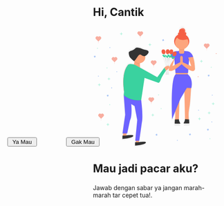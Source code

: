 <html lang="en">
<head>
    <meta charset="UTF-8">
    <meta http-equiv="X-UA-Compatible" content="IE=edge">
    <meta name="viewport" content="width=device-width, initial-scale=1.0">
<title> Hi Cantik </title>
<link href="https://cdn.jsdelivr.net/npm/bootstrap@5.1.3/dist/css/bootstrap.min.css" rel="stylesheet" integrity="sha384-1BmE4kWBq78iYhFldvKuhfTAU6auU8tT94WrHftjDbrCEXSU1oBoqyl2QvZ6jIW3" crossorigin="anonymous">
<script type="text/javascript">
flag=1
function f1()
{
    alert("Makasih Udah pilih Jawaban Mau")
    location.replace("https://wa.me/6285742787977?text=Halo%20Sayang%20Aku%20Mau%20Jadi%20Pacar%20Kamu%20Kok%20")
}
function f()
{
    if(flag==1)
        {
            Bn.style.top=400
            Bn.style.left=300
            flag=2
        }
    else if(flag==2)
        {
            Bn.style.top=390
            Bn.style.left=30
            flag=3
        }
    else if(flag==3)
        {
            Bn.style.top=370
            Bn.style.left=166
            flag=1
        }
}
</script>

</head>
<body>
        <h1 style="font-size: 25px;" class="ms-5 card-title">Hi, Cantik</h1>
        <div class="card ms-5 me-5" style="width: 18rem;">
            <svg class="card-img-top" style="max-height: 280px;" xmlns="http://www.w3.org/2000/svg" xmlns:xlink="http://www.w3.org/1999/xlink" data-name="Layer 1" width="815.87" height="803.06" viewBox="0 0 815.87 803.06"><defs><linearGradient id="e08ae246-9923-473c-893a-bafa52b5bffd-49" x1="774.33" y1="714.58" x2="774.33" y2="48.47" gradientUnits="userSpaceOnUse"><stop offset="0" stop-color="gray" stop-opacity="0.25"/><stop offset="0.54" stop-color="gray" stop-opacity="0.12"/><stop offset="1" stop-color="gray" stop-opacity="0.1"/></linearGradient><linearGradient id="4b6995c3-17d2-4db7-90cf-5d4e31ed6999-50" x1="695" y1="234.7" x2="695" y2="201.95" xlink:href="#e08ae246-9923-473c-893a-bafa52b5bffd-49"/><linearGradient id="9e932041-c94c-45e6-b53a-e57935e29db0-51" x1="706.85" y1="253.9" x2="706.85" y2="238.74" gradientTransform="translate(488.88 -470.23) rotate(53.86)" xlink:href="#e08ae246-9923-473c-893a-bafa52b5bffd-49"/><linearGradient id="bd9a810c-fedf-4ace-8d1e-2c1929a73b1a-52" x1="729.4" y1="248.37" x2="729.4" y2="216.62" xlink:href="#e08ae246-9923-473c-893a-bafa52b5bffd-49"/><linearGradient id="9624227a-2ea3-4e3b-8c57-5965d2ecc536-53" x1="723.22" y1="265.97" x2="723.22" y2="253.15" gradientTransform="translate(340.62 -407.22) rotate(40.41)" xlink:href="#e08ae246-9923-473c-893a-bafa52b5bffd-49"/><linearGradient id="c883fe55-a579-4c62-8ce1-1e582fcc781b-54" x1="654.48" y1="234.7" x2="654.48" y2="202.92" xlink:href="#e08ae246-9923-473c-893a-bafa52b5bffd-49"/><linearGradient id="7821e36d-e922-407b-8b27-47670f0c2923-55" x1="654.44" y1="253.9" x2="654.44" y2="238.74" xlink:href="#e08ae246-9923-473c-893a-bafa52b5bffd-49"/><linearGradient id="0d2b84db-cd79-4f8e-ada2-f5ace2bd0550-56" x1="684.88" y1="374.01" x2="684.88" y2="236.83" xlink:href="#e08ae246-9923-473c-893a-bafa52b5bffd-49"/><linearGradient id="f8a08d85-c1d3-485a-86b7-8b3df5ed85e7-57" x1="378.45" y1="517.7" x2="698.21" y2="517.7" xlink:href="#e08ae246-9923-473c-893a-bafa52b5bffd-49"/></defs><title>love is in the air</title><path d="M854.78,248.45l.43-.06c-13.46-41.21-42.45-40.56-50.2-39.6A34.61,34.61,0,0,0,794,207h-.68v-9.4l1.06-.41a17.1,17.1,0,0,0-.92-4.53A46.66,46.66,0,0,0,813.9,176.5a52.57,52.57,0,0,0-10.38-81,10.12,10.12,0,0,0,.67-.84,10.06,10.06,0,0,0-5.28-18.17,20.13,20.13,0,0,0-31.34-23.39,20.13,20.13,0,0,1,29.58,17.77c0,.22,0,.44,0,.66a20.13,20.13,0,1,0-39,7.4,10.07,10.07,0,0,0-6.66,14.74,52.57,52.57,0,0,0-12.82,83.62,46.67,46.67,0,0,0,19,15V207a34.57,34.57,0,0,0-11.52,2.1s-36.53-8.54-52.15,39.28h0c-6.61,17.52-11.77,43.9-13.32,83.38,0,0,2.93,31.16,50.26,1.69l2.16,26.4h.38v8.94H733l.38.75v.24c-38.25,33-23.68,309.91-23.68,309.91l21.07-51.76c1.86,20,.29,42.72-.79,54.24l-1.33,0-1.59,24.55a4.31,4.31,0,0,0,4.28,4.85H763.9a2.23,2.23,0,0,0,2-3.23l-5.64-11.28a33.22,33.22,0,0,1-3.5-15.63L759.66,557l7.51-18.45,27.33-46.25,4.37,187.91a33.22,33.22,0,0,1-3.5,15.63l-5.64,11.28a2.23,2.23,0,0,0,2,3.23h32.54a4.3,4.3,0,0,0,3.52-1.83l.76,6h0l-.76-6a4.29,4.29,0,0,0,.76-3l-1.59-23.32-1.22-.09c-1.31-13.56-3.65-45.94,1-68.68a499.8,499.8,0,0,0,8.6-66.69l5.19-77.48.82,0,.28-5.19,1.21.06s15.14-61.58-23.16-94.41H819l.48-.95h-1.32v-8.95h1.91l1.77-24.47c44.5,26.76,46.19-3.62,46.19-3.62C866.53,292.33,861.37,266,854.78,248.45ZM806.09,87.61c0,.18,0,.36,0,.55a10.07,10.07,0,0,0-8.36-9.35q.29-.5.56-1A10.07,10.07,0,0,1,806.09,87.61ZM711.8,311.84l13.37-47.65,3.23,39.41Zm112.32-7.46,2.54-35.25L842.45,313Z" transform="translate(-192.07 -48.47)" opacity="0.5" fill="url(#e08ae246-9923-473c-893a-bafa52b5bffd-49)"/><circle cx="583.76" cy="102.14" r="50.3" fill="#f55f44"/><path d="M824.16,675.23s-5.45-43.62.3-71.8a478.19,478.19,0,0,0,8.23-63.81l6.58-98.22-46.52,8.72,5.05,217.21" transform="translate(-192.07 -48.47)" fill="#fda57d"/><path d="M797.8,667.33a31.78,31.78,0,0,1-3.35,15l-5.39,10.79a2.14,2.14,0,0,0,1.91,3.09h31.13a4.13,4.13,0,0,0,4.09-4.64l-1.52-22.31" transform="translate(-192.07 -48.47)" fill="#333"/><path d="M731.16,676.4s5.45-43.62-.3-71.8a478.19,478.19,0,0,1-8.23-63.81l-6.58-98.22,46.52,8.72-5.05,217.21" transform="translate(-192.07 -48.47)" fill="#fda57d"/><path d="M757.52,668.51a31.78,31.78,0,0,0,3.35,15l5.39,10.79a2.14,2.14,0,0,1-1.91,3.09H733.22a4.13,4.13,0,0,1-4.09-4.64l1.52-23.49" transform="translate(-192.07 -48.47)" fill="#333"/><rect x="543.1" y="302.19" width="81.14" height="31.41" fill="#fda57d"/><polygon points="633.16 643.96 633.16 643.97 634.13 651.73 634.13 651.73 633.16 643.96"/><polygon points="601.75 415.66 646.37 417.03 647.2 401.6 600.69 410.32 601.75 415.66" opacity="0.05"/><polygon points="569.71 415.66 525.09 417.03 524.26 401.6 570.77 410.32 569.71 415.66" opacity="0.05"/><path d="M818.14,360.79H734.8L725.53,247.7a33.15,33.15,0,0,1,33.15-33.15h34.47A33.15,33.15,0,0,1,826.3,247.7Z" transform="translate(-192.07 -48.47)" fill="#6c63ff"/><rect x="566.24" y="137.1" width="34.19" height="47.01" rx="9.6" ry="9.6" fill="#fda57d"/><path d="M734.8,369.34,764,426.56H784.9V458l55,2.62s14.49-58.92-22.16-90.33Z" transform="translate(-192.07 -48.47)" fill="#6c63ff"/><path d="M817.58,369.34l-29.16,57.22,21.79,32.9-42.73,72.33-55,135s-14-265.14,22.69-296.55Z" transform="translate(-192.07 -48.47)" fill="#6c63ff"/><g opacity="0.05"><path d="M736.33,235.52a33.36,33.36,0,0,1,1.46-5.17,33.07,33.07,0,0,0-11.2,24.83l3.16,38.53Z" transform="translate(-192.07 -48.47)"/></g><g opacity="0.05"><path d="M814.9,247.27a33.36,33.36,0,0,0-1.46-5.17,33.07,33.07,0,0,1,11.2,24.83l-3.16,38.53Z" transform="translate(-192.07 -48.47)"/></g><path d="M840.52,234.19c11,13.74,21.25,42.18,23.51,99.72,0,0-2.62,47.12-89-31.41l-2.62-52.83h0a1.91,1.91,0,0,1,2.3-1.88A10.47,10.47,0,0,1,782.88,258v31.41l56.63,26.5L814.33,246C811.66,230.91,830.93,222.19,840.52,234.19Z" transform="translate(-192.07 -48.47)" fill="#fda57d"/><path d="M801.82,216.56s35-8.17,49.89,37.58L817,258.75Z" transform="translate(-192.07 -48.47)" fill="#6c63ff"/><path d="M713.7,228.45c-12.84,10.75-26.42,38.26-29.05,105.47,0,0,4.38,46.64,90.76-31.89l.85-52.35h0a1.91,1.91,0,0,0-2.3-1.88A10.47,10.47,0,0,0,765.79,258v31.41L714.5,314.85,735.21,241C737.36,228.9,723.15,220.53,713.7,228.45Z" transform="translate(-192.07 -48.47)" fill="#fda57d"/><path d="M747.28,216.56s-35-8.17-49.89,37.58l35.28,4.08Z" transform="translate(-192.07 -48.47)" fill="#6c63ff"/><rect x="582.27" y="200.14" width="1.07" height="53.42" opacity="0.05"/><path d="M777,208.35a44.35,44.35,0,0,0,16.53-3.19,16.38,16.38,0,0,0-16.34-15.32h-1.4a16.39,16.39,0,0,0-16.32,14.91A44.34,44.34,0,0,0,777,208.35Z" transform="translate(-192.07 -48.47)" opacity="0.05"/><circle cx="583.85" cy="111.11" r="44.5" fill="#fda57d"/><circle cx="568.78" cy="52.91" r="9.63" fill="#f55f44"/><circle cx="603.02" cy="52.91" r="9.63" fill="#f55f44"/><circle cx="584.83" cy="36.86" r="19.26" fill="#f55f44"/><path d="M797.23,89.61a9.59,9.59,0,0,0-5.37,1.64,9.63,9.63,0,0,1,8.61,17.06,9.63,9.63,0,0,0-3.23-18.69Z" transform="translate(-192.07 -48.47)" fill="#f55f44"/><path d="M780.1,62.86a19.18,19.18,0,0,0-12.25,4.4,19.26,19.26,0,0,1,21.29,31.87,19.26,19.26,0,0,0-9-36.27Z" transform="translate(-192.07 -48.47)" fill="#f55f44"/><path d="M743.72,119.57s5.35,35.31,72.77,16.05l-33.17-28.89Z" transform="translate(-192.07 -48.47)" fill="#f55f44"/><polygon points="567.51 500.2 540.99 570.12 540.99 572.53 567.51 505.02 567.51 500.2" opacity="0.05"/><g opacity="0.5"><rect x="779.65" y="270.64" width="1.48" height="8.39" fill="#47e6b1"/><rect x="971.72" y="319.11" width="1.48" height="8.39" transform="translate(1103.69 -697.62) rotate(90)" fill="#47e6b1"/></g><g opacity="0.5"><rect x="429.65" y="453.64" width="1.48" height="8.39" fill="#47e6b1"/><rect x="621.72" y="502.11" width="1.48" height="8.39" transform="translate(936.69 -164.62) rotate(90)" fill="#47e6b1"/></g><g opacity="0.5"><rect x="105.61" y="518.41" width="1.48" height="8.39" fill="#47e6b1"/><rect x="297.68" y="566.88" width="1.48" height="8.39" transform="translate(677.42 224.18) rotate(90)" fill="#47e6b1"/></g><g opacity="0.5"><rect x="446.81" y="544.42" width="1.48" height="8.39" fill="#47e6b1"/><rect x="638.88" y="592.89" width="1.48" height="8.39" transform="translate(1044.64 -91.01) rotate(90)" fill="#47e6b1"/></g><path d="M749.92,808.27a1.81,1.81,0,0,1-1-2.19.87.87,0,0,0,0-.2h0a.91.91,0,0,0-1.63-.6h0a.87.87,0,0,0-.1.18,1.81,1.81,0,0,1-2.19,1l-.2,0h0a.91.91,0,0,0-.6,1.63h0a.87.87,0,0,0,.18.1,1.81,1.81,0,0,1,1,2.19.87.87,0,0,0,0,.2h0a.91.91,0,0,0,1.63.6h0a.87.87,0,0,0,.1-.18,1.81,1.81,0,0,1,2.19-1l.2,0h0a.91.91,0,0,0,.6-1.63h0A.87.87,0,0,0,749.92,808.27Z" transform="translate(-192.07 -48.47)" fill="#4d8af0" opacity="0.5"/><path d="M981.53,508.08a1.81,1.81,0,0,1-1-2.19.87.87,0,0,0,0-.2h0a.91.91,0,0,0-1.63-.6h0a.87.87,0,0,0-.1.18,1.81,1.81,0,0,1-2.19,1l-.2,0h0a.91.91,0,0,0-.6,1.63h0a.87.87,0,0,0,.18.1,1.81,1.81,0,0,1,1,2.19.87.87,0,0,0,0,.2h0a.91.91,0,0,0,1.63.6h0a.87.87,0,0,0,.1-.18,1.81,1.81,0,0,1,2.19-1l.2,0h0a.91.91,0,0,0,.6-1.63h0A.87.87,0,0,0,981.53,508.08Z" transform="translate(-192.07 -48.47)" fill="#4d8af0" opacity="0.5"/><path d="M347.86,352.62a1.81,1.81,0,0,1-1-2.19.87.87,0,0,0,0-.2h0a.91.91,0,0,0-1.63-.6h0a.87.87,0,0,0-.1.18,1.81,1.81,0,0,1-2.19,1l-.2,0h0a.91.91,0,0,0-.6,1.63h0a.87.87,0,0,0,.18.1,1.81,1.81,0,0,1,1,2.19.87.87,0,0,0,0,.2h0a.91.91,0,0,0,1.63.6h0a.87.87,0,0,0,.1-.18,1.81,1.81,0,0,1,2.19-1l.2,0h0a.91.91,0,0,0,.6-1.63h0A.87.87,0,0,0,347.86,352.62Z" transform="translate(-192.07 -48.47)" fill="#4d8af0" opacity="0.5"/><circle cx="812.9" cy="183.82" r="2.96" fill="#f55f44" opacity="0.5"/><circle cx="118.85" cy="411.21" r="2.96" fill="#4d8af0" opacity="0.5"/><circle cx="692.86" cy="336.94" r="2.96" fill="#f55f44" opacity="0.5"/><g opacity="0.5"><path d="M499.4,86.64A10.89,10.89,0,0,0,485.2,88a11.13,11.13,0,0,0,.44,15.51L499.22,117a2.27,2.27,0,0,0,3.21,0l13.5-13.58a11.13,11.13,0,0,0,.35-15.51,10.89,10.89,0,0,0-14.21-1.24A2.29,2.29,0,0,1,499.4,86.64Z" transform="translate(-192.07 -48.47)" fill="#f55f44"/><path d="M500.91,116.44a2,2,0,0,0,0,1.9,8.78,8.78,0,0,1,.53.88c.35.87-.26,1.82-.88,2.53-.39.45-.83,1.06-.57,1.6a2,2,0,0,0,.46.52,3.35,3.35,0,0,1-1.28,5.58" transform="translate(-192.07 -48.47)" fill="none" stroke="#f55f44" stroke-miterlimit="10"/></g><g opacity="0.5"><path d="M940.4,167.64A10.89,10.89,0,0,0,926.2,169a11.13,11.13,0,0,0,.44,15.51L940.22,198a2.27,2.27,0,0,0,3.21,0l13.5-13.58a11.13,11.13,0,0,0,.35-15.51,10.89,10.89,0,0,0-14.21-1.24A2.29,2.29,0,0,1,940.4,167.64Z" transform="translate(-192.07 -48.47)" fill="#f55f44"/><path d="M941.91,197.44a2,2,0,0,0,0,1.9,8.78,8.78,0,0,1,.53.88c.35.87-.26,1.82-.88,2.53-.39.45-.83,1.06-.57,1.6a2,2,0,0,0,.46.52,3.35,3.35,0,0,1-1.28,5.58" transform="translate(-192.07 -48.47)" fill="none" stroke="#f55f44" stroke-miterlimit="10"/></g><g opacity="0.5"><path d="M239.4,632.64A10.89,10.89,0,0,0,225.2,634a11.13,11.13,0,0,0,.44,15.51L239.22,663a2.27,2.27,0,0,0,3.21,0l13.5-13.58a11.13,11.13,0,0,0,.35-15.51,10.89,10.89,0,0,0-14.21-1.24A2.29,2.29,0,0,1,239.4,632.64Z" transform="translate(-192.07 -48.47)" fill="#f55f44"/><path d="M240.91,662.44a2,2,0,0,0,0,1.9,8.78,8.78,0,0,1,.53.88c.35.87-.26,1.82-.88,2.53-.39.45-.83,1.06-.57,1.6a2,2,0,0,0,.46.52,3.35,3.35,0,0,1-1.28,5.58" transform="translate(-192.07 -48.47)" fill="none" stroke="#f55f44" stroke-miterlimit="10"/></g><g opacity="0.5"><path d="M221.4,119.64A10.89,10.89,0,0,0,207.2,121a11.13,11.13,0,0,0,.44,15.51L221.22,150a2.27,2.27,0,0,0,3.21,0l13.5-13.58a11.13,11.13,0,0,0,.35-15.51,10.89,10.89,0,0,0-14.21-1.24A2.29,2.29,0,0,1,221.4,119.64Z" transform="translate(-192.07 -48.47)" fill="#f55f44"/><path d="M222.91,149.44a2,2,0,0,0,0,1.9,8.78,8.78,0,0,1,.53.88c.35.87-.26,1.82-.88,2.53-.39.45-.83,1.06-.57,1.6a2,2,0,0,0,.46.52,3.35,3.35,0,0,1-1.28,5.58" transform="translate(-192.07 -48.47)" fill="none" stroke="#f55f44" stroke-miterlimit="10"/></g><g opacity="0.5"><path d="M572.4,524.64A10.89,10.89,0,0,0,558.2,526a11.13,11.13,0,0,0,.44,15.51L572.22,555a2.27,2.27,0,0,0,3.21,0l13.5-13.58a11.13,11.13,0,0,0,.35-15.51,10.89,10.89,0,0,0-14.21-1.24A2.29,2.29,0,0,1,572.4,524.64Z" transform="translate(-192.07 -48.47)" fill="#f55f44"/><path d="M573.91,554.44a2,2,0,0,0,0,1.9,8.78,8.78,0,0,1,.53.88c.35.87-.26,1.82-.88,2.53-.39.45-.83,1.06-.57,1.6a2,2,0,0,0,.46.52,3.35,3.35,0,0,1-1.28,5.58" transform="translate(-192.07 -48.47)" fill="none" stroke="#f55f44" stroke-miterlimit="10"/></g><g opacity="0.5"><path d="M588.4,279.64A10.89,10.89,0,0,0,574.2,281a11.13,11.13,0,0,0,.44,15.51L588.22,310a2.27,2.27,0,0,0,3.21,0l13.5-13.58a11.13,11.13,0,0,0,.35-15.51,10.89,10.89,0,0,0-14.21-1.24A2.29,2.29,0,0,1,588.4,279.64Z" transform="translate(-192.07 -48.47)" fill="#f55f44"/><path d="M589.91,309.44a2,2,0,0,0,0,1.9,8.78,8.78,0,0,1,.53.88c.35.87-.26,1.82-.88,2.53-.39.45-.83,1.06-.57,1.6a2,2,0,0,0,.46.52,3.35,3.35,0,0,1-1.28,5.58" transform="translate(-192.07 -48.47)" fill="none" stroke="#f55f44" stroke-miterlimit="10"/></g><g opacity="0.5"><path d="M328.4,257.64A10.89,10.89,0,0,0,314.2,259a11.13,11.13,0,0,0,.44,15.51L328.22,288a2.27,2.27,0,0,0,3.21,0l13.5-13.58a11.13,11.13,0,0,0,.35-15.51,10.89,10.89,0,0,0-14.21-1.24A2.29,2.29,0,0,1,328.4,257.64Z" transform="translate(-192.07 -48.47)" fill="#f55f44"/><path d="M329.91,287.44a2,2,0,0,0,0,1.9,8.78,8.78,0,0,1,.53.88c.35.87-.26,1.82-.88,2.53-.39.45-.83,1.06-.57,1.6a2,2,0,0,0,.46.52,3.35,3.35,0,0,1-1.28,5.58" transform="translate(-192.07 -48.47)" fill="none" stroke="#f55f44" stroke-miterlimit="10"/></g><g opacity="0.5"><rect x="390.19" y="583" width="3" height="17" fill="#47e6b1"/><rect x="582.26" y="631.47" width="3" height="17" transform="translate(1031.66 7.74) rotate(90)" fill="#47e6b1"/></g><g opacity="0.5"><rect x="791.19" y="508" width="3" height="17" fill="#47e6b1"/><rect x="983.26" y="556.47" width="3" height="17" transform="translate(1357.66 -468.26) rotate(90)" fill="#47e6b1"/></g><g opacity="0.5"><rect x="181.19" y="44" width="3" height="17" fill="#47e6b1"/><rect x="373.26" y="92.47" width="3" height="17" transform="translate(283.66 -322.26) rotate(90)" fill="#47e6b1"/></g><g opacity="0.5"><rect x="713.19" y="226" width="3" height="17" fill="#47e6b1"/><rect x="905.26" y="274.47" width="3" height="17" transform="translate(997.66 -672.26) rotate(90)" fill="#47e6b1"/></g><g opacity="0.5"><rect x="99.19" y="343" width="3" height="17" fill="#47e6b1"/><rect x="291.26" y="391.47" width="3" height="17" transform="translate(500.66 58.74) rotate(90)" fill="#47e6b1"/></g><g opacity="0.5"><rect x="92.19" y="646" width="3" height="17" fill="#47e6b1"/><rect x="284.26" y="694.47" width="3" height="17" transform="translate(796.66 368.74) rotate(90)" fill="#47e6b1"/></g><path d="M658.36,143.08a3.67,3.67,0,0,1-2-4.44,1.77,1.77,0,0,0,.08-.41h0a1.84,1.84,0,0,0-3.31-1.22h0a1.77,1.77,0,0,0-.2.36,3.67,3.67,0,0,1-4.44,2,1.77,1.77,0,0,0-.41-.08h0a1.84,1.84,0,0,0-1.22,3.31h0a1.77,1.77,0,0,0,.36.2,3.67,3.67,0,0,1,2,4.44,1.77,1.77,0,0,0-.08.41h0a1.84,1.84,0,0,0,3.31,1.22h0a1.77,1.77,0,0,0,.2-.36,3.67,3.67,0,0,1,4.44-2,1.77,1.77,0,0,0,.41.08h0a1.84,1.84,0,0,0,1.22-3.31h0A1.77,1.77,0,0,0,658.36,143.08Z" transform="translate(-192.07 -48.47)" fill="#4d8af0" opacity="0.5"/><path d="M960.36,378.08a3.67,3.67,0,0,1-2-4.44,1.77,1.77,0,0,0,.08-.41h0a1.84,1.84,0,0,0-3.31-1.22h0a1.77,1.77,0,0,0-.2.36,3.67,3.67,0,0,1-4.44,2,1.77,1.77,0,0,0-.41-.08h0a1.84,1.84,0,0,0-1.22,3.31h0a1.77,1.77,0,0,0,.36.2,3.67,3.67,0,0,1,2,4.44,1.77,1.77,0,0,0-.08.41h0a1.84,1.84,0,0,0,3.31,1.22h0a1.77,1.77,0,0,0,.2-.36,3.67,3.67,0,0,1,4.44-2,1.77,1.77,0,0,0,.41.08h0a1.84,1.84,0,0,0,1.22-3.31h0A1.77,1.77,0,0,0,960.36,378.08Z" transform="translate(-192.07 -48.47)" fill="#4d8af0" opacity="0.5"/><g opacity="0.5"><rect x="23.65" y="144.64" width="1.48" height="8.39" fill="#47e6b1"/><rect x="215.72" y="193.11" width="1.48" height="8.39" transform="translate(221.69 -67.62) rotate(90)" fill="#47e6b1"/></g><g opacity="0.5"><rect x="86.81" y="274.42" width="1.48" height="8.39" fill="#47e6b1"/><rect x="278.88" y="322.89" width="1.48" height="8.39" transform="translate(414.64 -1.01) rotate(90)" fill="#47e6b1"/></g><path d="M301.92,192.27a1.81,1.81,0,0,1-1-2.19.87.87,0,0,0,0-.2h0a.91.91,0,0,0-1.63-.6h0a.87.87,0,0,0-.1.18,1.81,1.81,0,0,1-2.19,1l-.2,0h0a.91.91,0,0,0-.6,1.63h0a.87.87,0,0,0,.18.1,1.81,1.81,0,0,1,1,2.19.87.87,0,0,0,0,.2h0a.91.91,0,0,0,1.63.6h0a.87.87,0,0,0,.1-.18,1.81,1.81,0,0,1,2.19-1l.2,0h0a.91.91,0,0,0,.6-1.63h0A.87.87,0,0,0,301.92,192.27Z" transform="translate(-192.07 -48.47)" fill="#4d8af0" opacity="0.5"/><path d="M225.53,382.08a1.81,1.81,0,0,1-1-2.19.87.87,0,0,0,0-.2h0a.91.91,0,0,0-1.63-.6h0a.87.87,0,0,0-.1.18,1.81,1.81,0,0,1-2.19,1l-.2,0h0a.91.91,0,0,0-.6,1.63h0a.87.87,0,0,0,.18.1,1.81,1.81,0,0,1,1,2.19.87.87,0,0,0,0,.2h0a.91.91,0,0,0,1.63.6h0a.87.87,0,0,0,.1-.18,1.81,1.81,0,0,1,2.19-1l.2,0h0a.91.91,0,0,0,.6-1.63h0A.87.87,0,0,0,225.53,382.08Z" transform="translate(-192.07 -48.47)" fill="#4d8af0" opacity="0.5"/><g opacity="0.5"><rect x="35.19" y="382" width="3" height="17" fill="#47e6b1"/><rect x="227.26" y="430.47" width="3" height="17" transform="translate(475.66 161.74) rotate(90)" fill="#47e6b1"/></g><g opacity="0.5"><rect x="371.19" y="116" width="3" height="17" fill="#47e6b1"/><rect x="563.26" y="164.47" width="3" height="17" transform="translate(545.66 -440.26) rotate(90)" fill="#47e6b1"/></g><path d="M204.36,252.08a3.67,3.67,0,0,1-2-4.44,1.77,1.77,0,0,0,.08-.41h0a1.84,1.84,0,0,0-3.31-1.22h0a1.77,1.77,0,0,0-.2.36,3.67,3.67,0,0,1-4.44,2,1.77,1.77,0,0,0-.41-.08h0a1.84,1.84,0,0,0-1.22,3.31h0a1.77,1.77,0,0,0,.36.2,3.67,3.67,0,0,1,2,4.44,1.77,1.77,0,0,0-.08.41h0a1.84,1.84,0,0,0,3.31,1.22h0a1.77,1.77,0,0,0,.2-.36,3.67,3.67,0,0,1,4.44-2,1.77,1.77,0,0,0,.41.08h0a1.84,1.84,0,0,0,1.22-3.31h0A1.77,1.77,0,0,0,204.36,252.08Z" transform="translate(-192.07 -48.47)" fill="#4d8af0" opacity="0.5"/><path d="M836.36,769.08a3.67,3.67,0,0,1-2-4.44,1.77,1.77,0,0,0,.08-.41h0a1.84,1.84,0,0,0-3.31-1.22h0a1.77,1.77,0,0,0-.2.36,3.67,3.67,0,0,1-4.44,2,1.77,1.77,0,0,0-.41-.08h0a1.84,1.84,0,0,0-1.22,3.31h0a1.77,1.77,0,0,0,.36.2,3.67,3.67,0,0,1,2,4.44,1.77,1.77,0,0,0-.08.41h0a1.84,1.84,0,0,0,3.31,1.22h0a1.77,1.77,0,0,0,.2-.36,3.67,3.67,0,0,1,4.44-2,1.77,1.77,0,0,0,.41.08h0a1.84,1.84,0,0,0,1.22-3.31h0A1.77,1.77,0,0,0,836.36,769.08Z" transform="translate(-192.07 -48.47)" fill="#4d8af0" opacity="0.5"/><path d="M290.36,511.08a3.67,3.67,0,0,1-2-4.44,1.77,1.77,0,0,0,.08-.41h0a1.84,1.84,0,0,0-3.31-1.22h0a1.77,1.77,0,0,0-.2.36,3.67,3.67,0,0,1-4.44,2,1.77,1.77,0,0,0-.41-.08h0a1.84,1.84,0,0,0-1.22,3.31h0a1.77,1.77,0,0,0,.36.2,3.67,3.67,0,0,1,2,4.44,1.77,1.77,0,0,0-.08.41h0a1.84,1.84,0,0,0,3.31,1.22h0a1.77,1.77,0,0,0,.2-.36,3.67,3.67,0,0,1,4.44-2,1.77,1.77,0,0,0,.41.08h0a1.84,1.84,0,0,0,1.22-3.31h0A1.77,1.77,0,0,0,290.36,511.08Z" transform="translate(-192.07 -48.47)" fill="#4d8af0" opacity="0.5"/><g opacity="0.5"><rect x="770.61" y="744.41" width="1.48" height="8.39" fill="#47e6b1"/><rect x="962.68" y="792.88" width="1.48" height="8.39" transform="translate(1568.42 -214.82) rotate(90)" fill="#47e6b1"/></g><circle cx="783.85" cy="637.21" r="2.96" fill="#4d8af0" opacity="0.5"/><g opacity="0.5"><rect x="764.19" y="569" width="3" height="17" fill="#47e6b1"/><rect x="956.26" y="617.47" width="3" height="17" transform="translate(1391.66 -380.26) rotate(90)" fill="#47e6b1"/></g><path d="M890.53,608.08a1.81,1.81,0,0,1-1-2.19.87.87,0,0,0,0-.2h0a.91.91,0,0,0-1.63-.6h0a.87.87,0,0,0-.1.18,1.81,1.81,0,0,1-2.19,1l-.2,0h0a.91.91,0,0,0-.6,1.63h0a.87.87,0,0,0,.18.1,1.81,1.81,0,0,1,1,2.19.87.87,0,0,0,0,.2h0a.91.91,0,0,0,1.63.6h0a.87.87,0,0,0,.1-.18,1.81,1.81,0,0,1,2.19-1l.2,0h0a.91.91,0,0,0,.6-1.63h0A.87.87,0,0,0,890.53,608.08Z" transform="translate(-192.07 -48.47)" fill="#4d8af0" opacity="0.5"/><g opacity="0.5"><rect x="700.19" y="608" width="3" height="17" fill="#47e6b1"/><rect x="892.26" y="656.47" width="3" height="17" transform="translate(1366.66 -277.26) rotate(90)" fill="#47e6b1"/></g><path d="M955.36,737.08a3.67,3.67,0,0,1-2-4.44,1.77,1.77,0,0,0,.08-.41h0a1.84,1.84,0,0,0-3.31-1.22h0a1.77,1.77,0,0,0-.2.36,3.67,3.67,0,0,1-4.44,2,1.77,1.77,0,0,0-.41-.08h0a1.84,1.84,0,0,0-1.22,3.31h0a1.77,1.77,0,0,0,.36.2,3.67,3.67,0,0,1,2,4.44,1.77,1.77,0,0,0-.08.41h0a1.84,1.84,0,0,0,3.31,1.22h0a1.77,1.77,0,0,0,.2-.36,3.67,3.67,0,0,1,4.44-2,1.77,1.77,0,0,0,.41.08h0a1.84,1.84,0,0,0,1.22-3.31h0A1.77,1.77,0,0,0,955.36,737.08Z" transform="translate(-192.07 -48.47)" fill="#4d8af0" opacity="0.5"/><path d="M614.36,771.08a3.67,3.67,0,0,1-2-4.44,1.77,1.77,0,0,0,.08-.41h0a1.84,1.84,0,0,0-3.31-1.22h0a1.77,1.77,0,0,0-.2.36,3.67,3.67,0,0,1-4.44,2,1.77,1.77,0,0,0-.41-.08h0a1.84,1.84,0,0,0-1.22,3.31h0a1.77,1.77,0,0,0,.36.2,3.67,3.67,0,0,1,2,4.44,1.77,1.77,0,0,0-.08.41h0a1.84,1.84,0,0,0,3.31,1.22h0a1.77,1.77,0,0,0,.2-.36,3.67,3.67,0,0,1,4.44-2,1.77,1.77,0,0,0,.41.08h0a1.84,1.84,0,0,0,1.22-3.31h0A1.77,1.77,0,0,0,614.36,771.08Z" transform="translate(-192.07 -48.47)" fill="#4d8af0" opacity="0.5"/><g opacity="0.5"><path d="M680.64,234.36a7.43,7.43,0,0,0,3.22-.75,7.2,7.2,0,0,0,1.49.16c3.79,0,7.12-3,9-7.47,1.21,4.35,3.9,7.51,7.43,8.1a7.43,7.43,0,0,0,3.3-.2,7.2,7.2,0,0,0,1.45.41c5.78,1,11.64-5.26,13.11-13.92s-2-16.48-7.81-17.45a7.43,7.43,0,0,0-3.3.2,7.2,7.2,0,0,0-1.45-.41c-4.66-.79-9.38,3.12-11.79,9.2-1.52-6-5.39-10.28-9.92-10.28a7.43,7.43,0,0,0-3.22.75,7.2,7.2,0,0,0-1.49-.16c-5.86,0-10.61,7.12-10.61,15.91S674.78,234.36,680.64,234.36Z" transform="translate(-192.07 -48.47)" opacity="0.1" fill="url(#4b6995c3-17d2-4db7-90cf-5d4e31ed6999-50)"/><ellipse cx="707.28" cy="246.08" rx="9.09" ry="4.55" transform="matrix(0.59, -0.81, 0.81, 0.59, -100.65, 623.67)" opacity="0.1" fill="url(#9e932041-c94c-45e6-b53a-e57935e29db0-51)"/><path d="M737.91,218.51a7.43,7.43,0,0,0-3.26-.57,7.2,7.2,0,0,0-1.31-.73c-5.39-2.29-12.55,2.41-16,10.49s-1.85,16.5,3.54,18.79a7.43,7.43,0,0,0,3.26.57,7.2,7.2,0,0,0,1.31.73c5.39,2.29,12.55-2.41,16-10.49S743.3,220.8,737.91,218.51Z" transform="translate(-192.07 -48.47)" opacity="0.1" fill="url(#bd9a810c-fedf-4ace-8d1e-2c1929a73b1a-52)"/><ellipse cx="723.52" cy="259.13" rx="9.09" ry="4.55" transform="translate(-187.43 482.41) rotate(-40.41)" opacity="0.1" fill="url(#9624227a-2ea3-4e3b-8c57-5965d2ecc536-53)"/><path d="M654.76,234.6a7.2,7.2,0,0,0,1.45-.41,7.43,7.43,0,0,0,3.3.2c5.78-1,9.27-8.79,7.81-17.45S660,202,654.21,203a7.15,7.15,0,0,0-1.32.36l-.16,0a7.42,7.42,0,0,0-3.27-.2c-5.78,1-9.27,8.79-7.81,17.45S649,235.58,654.76,234.6Z" transform="translate(-192.07 -48.47)" opacity="0.1" fill="url(#c883fe55-a579-4c62-8ce1-1e582fcc781b-54)"/><path d="M657.68,243.4c-3-4.05-9-4.66-9-4.66s-1.27,6,1.69,10,7,6.14,9,4.66S660.64,247.46,657.68,243.4Z" transform="translate(-192.07 -48.47)" opacity="0.1" fill="url(#7821e36d-e922-407b-8b27-47670f0c2923-55)"/><path d="M720.71,267.94a18.05,18.05,0,0,1-6-.81,15.31,15.31,0,0,0,.73-6c-.31-5-5.1-8.79-5.1-8.79a16.64,16.64,0,0,0-3.28,5.18,10.56,10.56,0,0,0-2.22-.2,41,41,0,0,0-4.64.29,13.33,13.33,0,0,0-.32-7.69c-1.29-4.22-5.71-6.71-6.77-7.25a16.7,16.7,0,0,0-1-5.85s-5.89,1.61-8.13,6.1-2.25,9,0,10.16c1.85.93,4.65-.77,6.84-3.91a9.62,9.62,0,0,0,.37,3.41,14.56,14.56,0,0,0,3.27,5.88A57.28,57.28,0,0,1,682,259.65c1.54-1.65,1.31-5.67-.68-9.65-2.25-4.49-8.13-6.1-8.13-6.1s-2.25,5.67,0,10.16a15.42,15.42,0,0,0,3.53,4.72,21.59,21.59,0,0,1-3.73-1.45,20.41,20.41,0,0,0-4.19-1.52,17.23,17.23,0,0,0,1.34-3.22c1.47-4.8-1.69-10-1.69-10s-5.54,2.56-7,7.37a16.12,16.12,0,0,0-.74,5,53.54,53.54,0,0,0-14.23,2.35C683.59,326.28,662.37,374,662.37,374h31.82C673,315.67,736.62,267.94,720.71,267.94Z" transform="translate(-192.07 -48.47)" opacity="0.1" fill="url(#0d2b84db-cd79-4f8e-ada2-f5ace2bd0550-56)"/></g><line x1="491.12" y1="279.9" x2="491.12" y2="181.23" fill="none" stroke="#3ad29f" stroke-miterlimit="10" stroke-width="3"/><path d="M685.5,203.73a7.27,7.27,0,0,0-3.15.73,7.05,7.05,0,0,0-1.46-.16c-5.74,0-10.39,7-10.39,15.58s4.65,15.58,10.39,15.58a7.27,7.27,0,0,0,3.15-.73,7.05,7.05,0,0,0,1.46.16c5.74,0,10.39-7,10.39-15.58S691.24,203.73,685.5,203.73Z" transform="translate(-192.07 -48.47)" fill="#f55f44"/><ellipse cx="688.1" cy="245.86" rx="8.9" ry="4.45" transform="translate(-31.6 702.89) rotate(-63.43)" fill="#3ad29f"/><ellipse cx="677.56" cy="252.78" rx="4.45" ry="8.9" transform="translate(-233.58 281.23) rotate(-26.57)" fill="#3ad29f"/><line x1="496.34" y1="279.03" x2="512.75" y2="181.74" fill="none" stroke="#3ad29f" stroke-miterlimit="10" stroke-width="3"/><path d="M711.41,205a7.27,7.27,0,0,0-3.23.2,7.05,7.05,0,0,0-1.42-.4c-5.66-1-11.4,5.15-12.83,13.63s2,16.14,7.65,17.09a7.27,7.27,0,0,0,3.23-.2,7.05,7.05,0,0,0,1.42.4c5.66,1,11.4-5.15,12.83-13.63S717.07,205.94,711.41,205Z" transform="translate(-192.07 -48.47)" fill="#f55f44"/><ellipse cx="706.97" cy="246.95" rx="8.9" ry="4.45" transform="translate(-101.48 623.77) rotate(-53.86)" fill="#3ad29f"/><ellipse cx="695.43" cy="252.03" rx="4.45" ry="8.9" transform="translate(-235.36 165.74) rotate(-16.99)" fill="#3ad29f"/><line x1="494.02" y1="285.29" x2="532.61" y2="194.48" fill="none" stroke="#3ad29f" stroke-miterlimit="10" stroke-width="3"/><path d="M737,220a7.27,7.27,0,0,0-3.19-.56,7.05,7.05,0,0,0-1.28-.72C727.2,216.43,720.2,221,716.83,229s-1.81,16.16,3.47,18.4a7.27,7.27,0,0,0,3.19.56,7.05,7.05,0,0,0,1.28.72c5.28,2.24,12.29-2.36,15.65-10.28S742.24,222.19,737,220Z" transform="translate(-192.07 -48.47)" fill="#f55f44"/><ellipse cx="722.87" cy="259.73" rx="8.9" ry="4.45" transform="translate(-187.97 482.13) rotate(-40.41)" fill="#3ad29f"/><ellipse cx="710.47" cy="261.99" rx="4.45" ry="8.9" transform="translate(-206.9 -4.07) rotate(-3.54)" fill="#3ad29f"/><line x1="481.3" y1="279.03" x2="464.88" y2="181.74" fill="none" stroke="#3ad29f" stroke-miterlimit="10" stroke-width="3"/><path d="M650.35,205a7.27,7.27,0,0,1,3.23.2,7.05,7.05,0,0,1,1.42-.4c5.66-1,11.4,5.15,12.83,13.63s-2,16.14-7.65,17.09a7.27,7.27,0,0,1-3.23-.2,7.05,7.05,0,0,1-1.42.4c-5.66,1-11.4-5.15-12.83-13.63S644.7,205.94,650.35,205Z" transform="translate(-192.07 -48.47)" fill="#f55f44"/><ellipse cx="654.8" cy="246.95" rx="4.45" ry="8.9" transform="translate(-211.71 385.23) rotate(-36.14)" fill="#3ad29f"/><ellipse cx="666.34" cy="252.03" rx="8.9" ry="4.45" transform="matrix(0.29, -0.96, 0.96, 0.29, 38.54, 767.18)" fill="#3ad29f"/><path d="M647.42,258s15.58-5.19,26,0,20.77,0,31.16,0,0,10.39,15.58,10.39-46.74,46.74-26,103.86H663S683.77,325.48,647.42,258Z" transform="translate(-192.07 -48.47)" fill="#f5f5f5"/><polygon points="460.11 157.06 461.9 162.42 462.89 156.36 460.11 157.06" opacity="0.1"/><polygon points="488.72 156.86 490.51 162.22 491.5 156.16 488.72 156.86" opacity="0.1"/><polygon points="515.03 157.56 515.97 163.14 517.88 157.3 515.03 157.56" opacity="0.1"/><polygon points="540.43 171.1 539.94 176.73 543.26 171.57 540.43 171.1" opacity="0.1"/><path d="M665.59,256.49s9.84,42.92,9.84,59-2.68,56.33-2.68,56.33h3.58S672.74,263.64,671,257.38Z" transform="translate(-192.07 -48.47)" opacity="0.1"/><path d="M687.94,260.06S679,299.4,679,315.5s2.68,56.33,2.68,56.33h-3.58s2.68-104.61,4.47-110.87Z" transform="translate(-192.07 -48.47)" opacity="0.1"/><path d="M696,259.17s-9.84,40.23-9.84,56.33,2.68,56.33,2.68,56.33h-3.58s3.58-105.5,5.36-111.76Z" transform="translate(-192.07 -48.47)" opacity="0.1"/><g opacity="0.5"><path d="M697.7,312.61c-4.56-13.68-31.67,4.81-31.67,4.81l-2.23,3L615.6,385.58l-118.07-66V290.05a41,41,0,0,0,35.89-47.73c5.94-2.29,10.78-7.23,15.24-12,4.11-4.37,8.51-9.67,8.09-15.49a10.77,10.77,0,0,0-.16-2.78c-.94-4.91-5.38-8.49-10.08-10.2s-9.78-2-14.69-3c-11.7-2.29-22.27-8.4-33.68-11.86a76.62,76.62,0,0,0-15.91-3c-3.87-.32-7.9-.32-11.44,1.27-3.88,1.75-6.69,5.17-9.81,8.08a44.64,44.64,0,0,1-12.86,8.37c-7.07,3-15,4.23-21.37,8.47a12.61,12.61,0,0,0-4.31,4.32,11.74,11.74,0,0,0-1.15,6.14,30.79,30.79,0,0,0,.42,5.56c1.12,7.84,2.41,15.87,6.38,22.72,3.24,5.6,8.09,10.06,12.85,14.44l10.71,9.82c2.17,2,4.57,4.46,7.37,5.45-.18-1.3.56-2.67,1.66-4l-3.47,24.26a70.26,70.26,0,0,0-19.94-3.17c-9.12-.11-18.35,1.54-22.34,7.75a8.62,8.62,0,0,0-.61,1.18c-12.57,14.92-41.38,63.24-24.44,180.6-1.45,14.36-2.32,23.45-2.32,23.45l.1,1.44-.1,1.09.2.16L397.19,641,379,768.68H383v14.19h-4.56v22.8s63.34-4.05,73-18.24c8-11.77-31.82-7.15-45.61-5.23v-8.7h.25v-4.81h4.81L429.12,682c18.75-32.43,9.12-113.51,9.12-113.51L461,582.2l18.24,95.27L465.61,818.85h4.05v9.88h-5.32v22.8s63.34-4.05,73-18.24c8-11.77-31.8-7.15-45.59-5.23l-1.53-9.21H493l18.24-127.7c9-34.6-3.27-136.12-4.89-149.12l22.63-149.35-.32-.43.32-2.11,91.21,31.93s9.12,9.12,18.5-18c8.76-25.34,32.79-59.31,35.9-63.64l.33-.46S702.26,326.29,697.7,312.61Z" transform="translate(-192.07 -48.47)" fill="url(#f8a08d85-c1d3-485a-86b7-8b3df5ed85e7-57)"/></g><polygon points="195.01 709.2 195.01 731.4 217.21 731.4 217.21 700.31 195.01 709.2" fill="#fda57d"/><polygon points="279.39 753.61 279.39 780.25 301.6 775.81 297.16 749.17 279.39 753.61" fill="#fda57d"/><path d="M422.85,304.9s-53,39.72-26.89,195.17Z" transform="translate(-192.07 -48.47)" fill="#f55f44"/><path d="M422.85,304.9s-53,39.72-26.89,195.17Z" transform="translate(-192.07 -48.47)" fill="#3ad29f"/><polygon points="299.62 767.18 297.4 753.85 279.64 758.29 279.64 767.18 299.62 767.18" opacity="0.05"/><polygon points="195.25 718.32 217.46 718.32 217.46 705 195.25 713.88 195.25 718.32" opacity="0.05"/><polygon points="271 230.03 266.56 261.12 306.53 283.33 306.53 238.91 271 230.03" fill="#fda57d"/><path d="M383.13,762.1l17.77-124.36L391.52,509,507,540s14.31,110.54,4.93,146.56L494.16,811H467.51l13.32-137.68-17.77-92.77-22.21-13.32s9.38,79-8.88,110.54L414.22,762.1Z" transform="translate(-192.07 -48.47)" fill="#6c63ff"/><path d="M693.52,318c-4.44-13.32-30.84,4.69-30.84,4.69l-2.17,2.94L671,345.08l.33-.45S698,331.3,693.52,318Z" transform="translate(-192.07 -48.47)" fill="#fda57d"/><path d="M462.58,307.12s-35.53-9.38-44.41,4.44-26.65,199.86-26.65,199.86,52.8,44.41,115.47,31.09L529.2,395.95Z" transform="translate(-192.07 -48.47)" opacity="0.05"/><path d="M613.58,389,473.21,310.6a70.08,70.08,0,0,0-33.29-9c-8.88-.11-17.87,1.5-21.75,7.54C409.28,322.91,391.52,509,391.52,509S444.32,553.36,507,540L529.2,393.48,618,424.57s8.88,8.88,18-17.52c8.53-24.68,31.93-57.75,35-62L660.5,325.61Z" transform="translate(-192.07 -48.47)" fill="#3ad29f"/><path d="M462.47,285.4a39.89,39.89,0,0,0,31.44,15.3,40.37,40.37,0,0,0,4.44-.25v-8.63l-35.53-8.88Z" transform="translate(-192.07 -48.47)" opacity="0.05"/><circle cx="302.09" cy="207.83" r="39.97" fill="#fda57d"/><path d="M382.63,775.92v22.21s61.68-3.95,71.06-17.77-48.85-4.44-48.85-4.44Z" transform="translate(-192.07 -48.47)" fill="#333"/><path d="M466.28,820.58v22.21S528,838.84,537.34,825s-48.85-4.44-48.85-4.44Z" transform="translate(-192.07 -48.47)" fill="#333"/><path d="M468.81,274.61l15.62-22.35c2.31-3.31,4.68-6.68,7.92-9.1s7.54-3.77,11.38-2.53c2.32.75,4.25,2.35,6.22,3.78,5.83,4.24,13,7.39,20.13,6.11,7.43-1.34,13.14-7.14,18.31-12.64,4.29-4.56,8.9-10.16,7.72-16.31-.92-4.78-5.24-8.26-9.82-9.93s-9.52-1.94-14.3-2.88c-11.39-2.23-21.69-8.18-32.8-11.55a74.61,74.61,0,0,0-15.5-3c-3.77-.31-7.7-.31-11.14,1.24-3.78,1.7-6.52,5-9.55,7.87a43.47,43.47,0,0,1-12.52,8.15c-6.88,2.94-14.57,4.12-20.81,8.25a12.28,12.28,0,0,0-4.19,4.21c-1.6,3-1.19,6.58-.71,9.92,1.09,7.63,2.34,15.45,6.21,22.12,3.16,5.45,7.87,9.8,12.52,14.06l10.43,9.57c2.11,1.94,4.45,4.34,7.18,5.31C460.62,281.48,466.84,277.43,468.81,274.61Z" transform="translate(-192.07 -48.47)" opacity="0.05"/><path d="M468.81,273.13l15.62-22.35c2.31-3.31,4.68-6.68,7.92-9.1s7.54-3.77,11.38-2.53c2.32.75,4.25,2.35,6.22,3.78,5.83,4.24,13,7.39,20.13,6.11,7.43-1.34,13.14-7.14,18.31-12.64,4.29-4.56,8.9-10.16,7.72-16.31-.92-4.78-5.24-8.26-9.82-9.93s-9.52-1.94-14.3-2.88c-11.39-2.23-21.69-8.18-32.8-11.55a74.61,74.61,0,0,0-15.5-3c-3.77-.31-7.7-.31-11.14,1.24-3.78,1.7-6.52,5-9.55,7.87A43.47,43.47,0,0,1,450.48,210c-6.88,2.94-14.57,4.12-20.81,8.25a12.28,12.28,0,0,0-4.19,4.21c-1.6,3-1.19,6.58-.71,9.92,1.09,7.63,2.34,15.45,6.21,22.12,3.16,5.45,7.87,9.8,12.52,14.06l10.43,9.57c2.11,1.94,4.45,4.34,7.18,5.31C460.62,280,466.84,275.95,468.81,273.13Z" transform="translate(-192.07 -48.47)" fill="#333"/></svg>
            <div class="card-body pb-5">
              <h2 style="font-size: 25px;" class="card-title">Mau jadi pacar aku?</h2>
              <p class="card-text">Jawab dengan sabar ya jangan marah-marah tar cepet tua!.</p>
               <div id="By" style="position:absolute; left:30px; top:390px; width:210px;
          height:210px;">
          <input class="btn btn-primary" type="button" value=" Ya Mau " onClick="f1()" />
          </div>
          <div ID="Bn" style="position:absolute; left:166px; top: 390px; width:210px; height:210px;">
          <input class="btn btn-primary" type="button" value=" Gak Mau " onMouseOver="f()" />
          </div>
            </div>
          </div>
</body>
</html>
